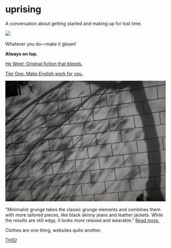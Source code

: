 # uprising

A conversation about getting started and making up for lost time.

<img src="assets/images/1.jpg">

Whatever you do—make it gleam!

**Always on top.**

<a href="https://he-wept.github.io/1/">He Wept: Original fiction that bleeds.</a>

<a href="https://tier-one-english.github.io/entrada/">Tier One: Make English work for you.</a>

<img src="assets/images/2.jpg">

"Minimalist grunge takes the classic grunge elements and combines them with more tailored pieces, like black skinny jeans and leather jackets. While the results are still edgy, it looks more relaxed and wearable." <a href="https://reads.alibaba.com/5-best-minimalist-grunge-apparel-trends/" target="_blank">Read more.</a>

Clothes are one thing, websites quite another.

<a href="">THIS!</a>
